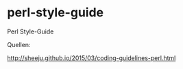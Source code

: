 perl-style-guide
===============

Perl Style-Guide

Quellen:

http://sheeju.github.io/2015/03/coding-guidelines-perl.html
